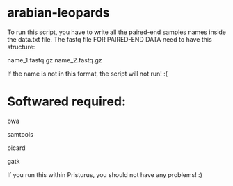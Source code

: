 # arabian-leopards
To run this script, you have to write all the paired-end samples names inside the data.txt file.
The fastq file FOR PAIRED-END DATA need to have this structure: 

name_1.fastq.gz 
name_2.fastq.gz

If the name is not in this format, the script will not run! :(

# Softwared required:
bwa

samtools

picard

gatk

If you run this within Pristurus, you should not have any problems! :)
